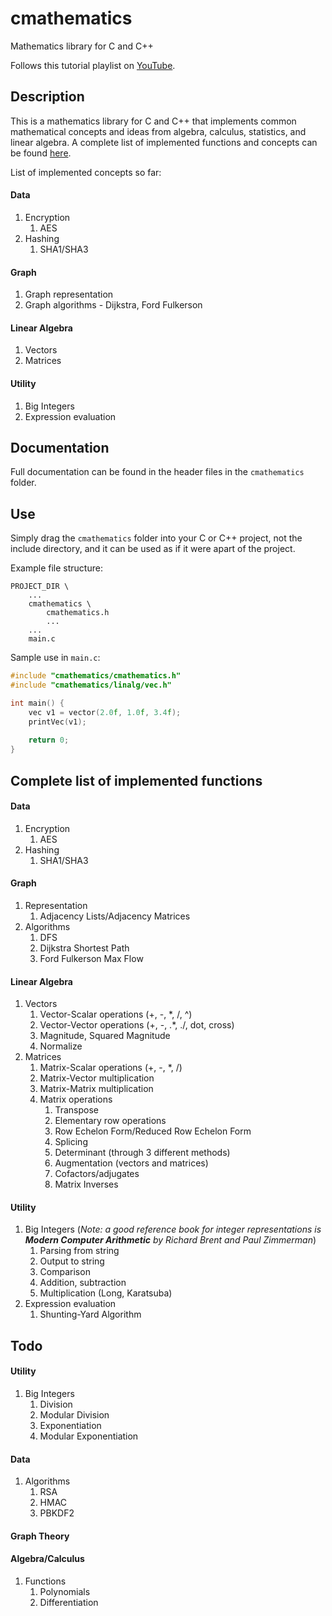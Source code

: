 # cmathematics
Mathematics library for C and C++

Follows this tutorial playlist on [YouTube](https://www.youtube.com/playlist?list=PLysLvOneEETMjrK5N-PLIYhZKwmxjGs2-).

## Description
This is a mathematics library for C and C++ that implements common mathematical concepts and ideas from algebra, calculus, statistics, and linear algebra. A complete list of implemented functions and concepts can be found [here](#complete-list-of-functions).

List of implemented concepts so far:
#### Data
1) Encryption
   1) AES
2) Hashing
   1) SHA1/SHA3
#### Graph
1) Graph representation
2) Graph algorithms - Dijkstra, Ford Fulkerson
#### Linear Algebra
1) Vectors
2) Matrices
#### Utility
1) Big Integers
2) Expression evaluation

## Documentation
Full documentation can be found in the header files in the `cmathematics` folder.

## Use
Simply drag the `cmathematics` folder into your C or C++ project, not the include directory, and it can be used as if it were apart of the project.

Example file structure:
```
PROJECT_DIR \
    ...
    cmathematics \
    	cmathematics.h
        ...
    ...
    main.c
```

Sample use in `main.c`:
```c
#include "cmathematics/cmathematics.h"
#include "cmathematics/linalg/vec.h"

int main() {
    vec v1 = vector(2.0f, 1.0f, 3.4f);
    printVec(v1);
    
    return 0;
}
```

## Complete list of implemented functions
#### Data
1) Encryption
   1) AES
2) Hashing
   1) SHA1/SHA3
#### Graph
1) Representation
    1) Adjacency Lists/Adjacency Matrices
1) Algorithms
    1) DFS
    2) Dijkstra Shortest Path
    3) Ford Fulkerson Max Flow
#### Linear Algebra
1) Vectors
	1) Vector-Scalar operations (+, -, *, /, ^)
    2) Vector-Vector operations (+, -, .*, ./, dot, cross)
    3) Magnitude, Squared Magnitude
    4) Normalize
2) Matrices
    1) Matrix-Scalar operations (+, -, *, /)
    2) Matrix-Vector multiplication
    3) Matrix-Matrix multiplication
    4) Matrix operations
        1) Transpose
        2) Elementary row operations
        3) Row Echelon Form/Reduced Row Echelon Form
        4) Splicing
        5) Determinant (through 3 different methods)
        6) Augmentation (vectors and matrices)
        7) Cofactors/adjugates
        8) Matrix Inverses
#### Utility
1) Big Integers (*Note: a good reference book for integer representations is **Modern Computer Arithmetic** by Richard Brent and Paul Zimmerman*)
    1) Parsing from string
    2) Output to string
    3) Comparison
    4) Addition, subtraction
    5) Multiplication (Long, Karatsuba)
2) Expression evaluation
    1) Shunting-Yard Algorithm

## Todo
#### Utility
1) Big Integers
    1) Division
    2) Modular Division
    3) Exponentiation
    4) Modular Exponentiation
#### Data
1) Algorithms
    1) RSA
    2) HMAC
    3) PBKDF2
#### Graph Theory
#### Algebra/Calculus
1) Functions
    1) Polynomials
    2) Differentiation